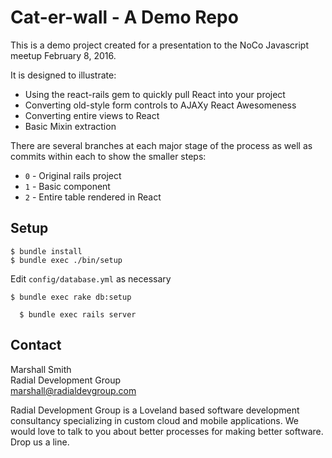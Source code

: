 # Cat-er-wall - A Demo Repo
This is a demo project created for a presentation to the NoCo Javascript
meetup February 8, 2016.

It is designed to illustrate:

 - Using the react-rails gem to quickly pull React into your project
 - Converting old-style form controls to AJAXy React Awesomeness
 - Converting entire views to React
 - Basic Mixin extraction

There are several branches at each major stage of the process as well as commits within each to show the smaller steps:

 - `0` - Original rails project
 - `1` - Basic component
 - `2` - Entire table rendered in React

## Setup

```
$ bundle install
$ bundle exec ./bin/setup
```

Edit `config/database.yml` as necessary

```
$ bundle exec rake db:setup
```

```
  $ bundle exec rails server
```

## Contact
Marshall Smith<br>
Radial Development Group<br>
marshall@radialdevgroup.com

Radial Development Group is a Loveland based software development consultancy specializing in custom cloud and mobile applications.  We would love to talk to you about better processes for making better software.  Drop us a line.
